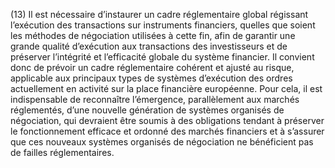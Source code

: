 (13) Il est nécessaire d’instaurer un cadre réglementaire global régissant l’exécution des transactions sur instruments financiers, quelles que soient les méthodes de négociation utilisées à cette fin, afin de garantir une grande qualité d’exécution aux transactions des investisseurs et de préserver l’intégrité et l’efficacité globale du système financier. Il convient donc de prévoir un cadre réglementaire cohérent et ajusté au risque, applicable aux principaux types de systèmes d’exécution des ordres actuellement en activité sur la place financière européenne. Pour cela, il est indispensable de reconnaître l’émergence, parallèlement aux marchés réglementés, d’une nouvelle génération de systèmes organisés de négociation, qui devraient être soumis à des obligations tendant à préserver le fonctionnement efficace et ordonné des marchés financiers et à s’assurer que ces nouveaux systèmes organisés de négociation ne bénéficient pas de failles réglementaires.
